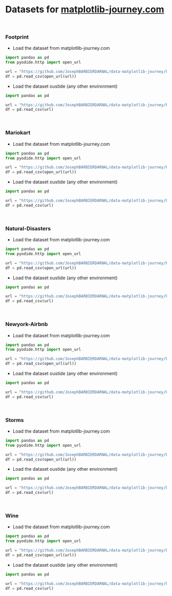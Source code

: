 <!-- Automatically generated, do not change by hand. Use script/generate_README.py instead. -->

# Datasets for [matplotlib-journey.com](https://www.matplotlib-journey.com/)

<br>

### Footprint

- Load the dataset from matplotlib-journey.com

```python
import pandas as pd
from pyodide.http import open_url

url = "https://github.com/JosephBARBIERDARNAL/data-matplotlib-journey/blob/main/footprint/footprint.csv?raw=true"
df = pd.read_csv(open_url(url))
```

- Load the dataset oustide (any other environment)

```python
import pandas as pd

url = "https://github.com/JosephBARBIERDARNAL/data-matplotlib-journey/blob/main/footprint/footprint.csv?raw=true"
df = pd.read_csv(url)
```

<br>

### Mariokart

- Load the dataset from matplotlib-journey.com

```python
import pandas as pd
from pyodide.http import open_url

url = "https://github.com/JosephBARBIERDARNAL/data-matplotlib-journey/blob/main/mariokart/mariokart.csv?raw=true"
df = pd.read_csv(open_url(url))
```

- Load the dataset oustide (any other environment)

```python
import pandas as pd

url = "https://github.com/JosephBARBIERDARNAL/data-matplotlib-journey/blob/main/mariokart/mariokart.csv?raw=true"
df = pd.read_csv(url)
```

<br>

### Natural-Disasters

- Load the dataset from matplotlib-journey.com

```python
import pandas as pd
from pyodide.http import open_url

url = "https://github.com/JosephBARBIERDARNAL/data-matplotlib-journey/blob/main/natural-disasters/natural-disasters.csv?raw=true"
df = pd.read_csv(open_url(url))
```

- Load the dataset oustide (any other environment)

```python
import pandas as pd

url = "https://github.com/JosephBARBIERDARNAL/data-matplotlib-journey/blob/main/natural-disasters/natural-disasters.csv?raw=true"
df = pd.read_csv(url)
```

<br>

### Newyork-Airbnb

- Load the dataset from matplotlib-journey.com

```python
import pandas as pd
from pyodide.http import open_url

url = "https://github.com/JosephBARBIERDARNAL/data-matplotlib-journey/blob/main/newyork-airbnb/newyork-airbnb.csv?raw=true"
df = pd.read_csv(open_url(url))
```

- Load the dataset oustide (any other environment)

```python
import pandas as pd

url = "https://github.com/JosephBARBIERDARNAL/data-matplotlib-journey/blob/main/newyork-airbnb/newyork-airbnb.csv?raw=true"
df = pd.read_csv(url)
```

<br>

### Storms

- Load the dataset from matplotlib-journey.com

```python
import pandas as pd
from pyodide.http import open_url

url = "https://github.com/JosephBARBIERDARNAL/data-matplotlib-journey/blob/main/storms/storms.csv?raw=true"
df = pd.read_csv(open_url(url))
```

- Load the dataset oustide (any other environment)

```python
import pandas as pd

url = "https://github.com/JosephBARBIERDARNAL/data-matplotlib-journey/blob/main/storms/storms.csv?raw=true"
df = pd.read_csv(url)
```

<br>

### Wine

- Load the dataset from matplotlib-journey.com

```python
import pandas as pd
from pyodide.http import open_url

url = "https://github.com/JosephBARBIERDARNAL/data-matplotlib-journey/blob/main/wine/wine.csv?raw=true"
df = pd.read_csv(open_url(url))
```

- Load the dataset oustide (any other environment)

```python
import pandas as pd

url = "https://github.com/JosephBARBIERDARNAL/data-matplotlib-journey/blob/main/wine/wine.csv?raw=true"
df = pd.read_csv(url)
```
